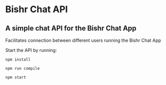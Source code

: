 # Bishr Chat API

## A simple chat API for the Bishr Chat App

Facilitates connection between different users running the Bishr Chat App

Start the API by running:

```
npm install

npm run compile

npm start
```
